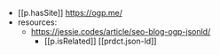 


- [[p.hasSite]] https://ogp.me/
- resources: 
  - https://jessie.codes/article/seo-blog-ogp-jsonld/
    - [[p.isRelated]] [[prdct.json-ld]]
